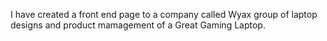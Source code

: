 I have created a front end page to a company called Wyax group of laptop designs and product mamagement of a Great Gaming Laptop.  
